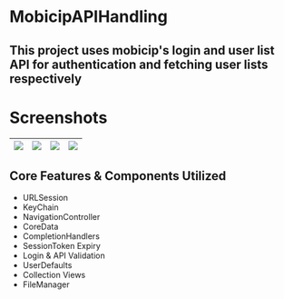 # MobicipAPIHandling
## This project uses mobicip's login and user list API for authentication and fetching user lists respectively

# Screenshots 

|<img src="https://user-images.githubusercontent.com/52252342/173183602-f2e7679b-f932-4fc5-b837-4f8d96f826c0.png">  | <img src="https://user-images.githubusercontent.com/52252342/173183624-3119c668-d5c1-44ad-9a68-f8cee14a076a.png"> | <img src="https://user-images.githubusercontent.com/52252342/173183661-db93acba-5113-4a04-a528-af3b3286ef6d.png"> | <img src="https://user-images.githubusercontent.com/52252342/173183668-0c8da4da-0923-41e0-bc19-c7540f6a72c0.png"> 
| ------------ | ------------ | ------------ | ------------ |

## Core Features & Components Utilized

* URLSession 
* KeyChain
* NavigationController
* CoreData 
* CompletionHandlers 
* SessionToken Expiry 
* Login & API Validation
* UserDefaults
* Collection Views
* FileManager
